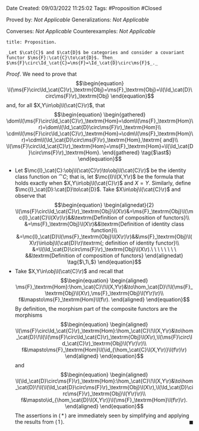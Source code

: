 <br />
<br />

Date Created: 09/03/2022 11:25:02
Tags: #Proposition #Closed 

Proved by: _Not Applicable_
Generalizations: _Not Applicable_

Converses: _Not Applicable_
Counterexamples: _Not Applicable_

``` ad-Proposition
title: Proposition.

_Let $\cat{C}$ and $\cat{D}$ be categories and consider a covariant functor $\ms{F}:\cat{C}\to\cat{D}$. Then_ $\ms{F}\circ\Id_\cat{C}=\ms{F}=\Id_\cat{D}\circ\ms{F}$_._

```

_Proof_. We need to prove that
$$\begin{equation}
    \l(\ms{F}\circ\Id_\cat{C}\r)_\textrm{Obj}=\ms{F}_\textrm{Obj}=\l(\Id_\cat{D}\circ\ms{F}\r)_\textrm{Obj}
\end{equation}$$
and, for all $X,Y\in\obj\l(\cat{C}\r)$, that
$$\begin{equation}
    \begin{gathered}
        \dom\l(\ms{F}\circ\Id_\cat{C}\r)_\textrm{Hom}=\dom\l(\ms{F}_\textrm{Hom}\r)=\dom\l(\Id_\cat{D}\circ\ms{F}\r)_\textrm{Hom}\\
        \cdm\l(\ms{F}\circ\Id_\cat{C}\r)_\textrm{Hom}=\cdm\l(\ms{F}_\textrm{Hom}\r)=\cdm\l(\Id_\cat{D}\circ\ms{F}\r)_\textrm{Hom},\textrm{ and}\\
        \l(\ms{F}\circ\Id_\cat{C}\r)_\textrm{Hom}=\ms{F}_\textrm{Hom}=\l(\Id_\cat{D}\circ\ms{F}\r)_\textrm{Hom}.
    \end{gathered}
    \tag{$\ast$}
\end{equation}$$
* Let $\mc{I}_\cat{C}:\obj\l(\cat{C}\r)\to\obj\l(\cat{C}\r)$ be the identity class function on $\cat{C}$; that is, let $\mc{I}\l(X,Y\r)$ be the formula that holds exactly when $X,Y\in\obj\l(\cat{C}\r)$ and $X=Y$. Similarly, define $\mc{I}_\cat{D}:\cat{D}\to\cat{D}$. Take $X\in\obj\l(\cat{C}\r)$ and observe that
$$\begin{equation}
    \begin{alignedat}{2}
        \l(\ms{F}\circ\Id_\cat{C}\r)_\textrm{Obj}\l(X\r)&=\ms{F}_\textrm{Obj}\l(\mc{I}_\cat{C}\l(X\r)\r)&&\textrm{Definition of composition of functors}\\
        &=\ms{F}_\textrm{Obj}\l(X\r)&&\textrm{Definition of identity class function}\\
        &=\mc{I}_\cat{D}\l(\ms{F}_\textrm{Obj}\l(X\r)\r)&&\ms{F}_\textrm{Obj}\l(X\r)\in\obj\l(\cat{D}\r)\textrm{; definition of identity functor}\\
        &=\l(\Id_\cat{D}\circ\ms{F}\r)_\textrm{Obj}\l(X\r).\ \ \ \ \ \ \ \ &&\textrm{Definition of composition of functors}
    \end{alignedat}
    \tag{$\,1\,$}
\end{equation}$$
* Take $X,Y\in\obj\l(\cat{C}\r)$ and recall that
$$\begin{equation}
    \begin{aligned}
        \ms{F}_\textrm{Hom}:\hom_\cat{C}\!\l(X,Y\r)&\to\hom_\cat{D}\!\l(\ms{F}_\textrm{Obj}\l(X\r),\ms{F}_\textrm{Obj}\l(Y\r)\r)\\
        f&\mapsto\ms{F}_\textrm{Hom}\l(f\r).
    \end{aligned}
\end{equation}$$
By definition, the morphism part of the composite functors are the morphisms
$$\begin{equation}
    \begin{aligned}
        \l(\ms{F}\circ\Id_\cat{C}\r)_\textrm{Hom}:\hom_\cat{C}\!\l(X,Y\r)&\to\hom_\cat{D}\!\l(\l(\ms{F}\circ\Id_\cat{C}\r)_\textrm{Obj}\l(X\r),\l(\ms{F}\circ\Id_\cat{C}\r)_\textrm{Obj}\l(Y\r)\r)\\
        f&\mapsto\ms{F}_\textrm{Hom}\l(\id_{\hom_\cat{C}\l(X,Y\r)}\l(f\r)\r)
    \end{aligned}
\end{equation}$$
and
$$\begin{equation}
    \begin{aligned}
        \l(\Id_\cat{D}\circ\ms{F}\r)_\textrm{Hom}:\hom_\cat{C}\!\l(X,Y\r)&\to\hom_\cat{D}\!\l(\l(\Id_\cat{D}\circ\ms{F}\r)_\textrm{Obj}\l(X\r),\l(\Id_\cat{D}\circ\ms{F}\r)_\textrm{Obj}\l(Y\r)\r)\\
        f&\mapsto\id_{\hom_\cat{D}\l(X,Y\r)}\l(\ms{F}_\textrm{Hom}\l(f\r)\r).
    \end{aligned}
\end{equation}$$
The assertions in ($\,\ast\,$) are immediately seen by simplifying and applying the results from ($\,1\,$).<span style="float:right;">$\blacksquare$</span>
